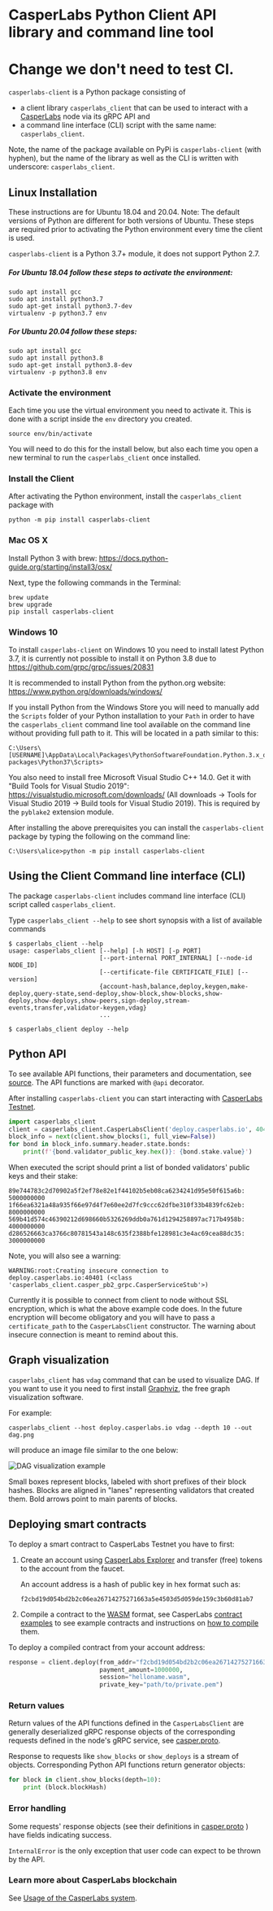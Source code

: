 # CasperLabs Python Client API library and command line tool

# Change we don't need to test CI.

`casperlabs-client` is a Python package consisting of
- a client library `casperlabs_client` that can be used to interact with
  a [CasperLabs](https://casperlabs.io/) node
  via its gRPC API and
- a command line interface (CLI) script with the same name: `casperlabs_client`.

Note, the name of the package available on PyPi is `casperlabs-client` (with hyphen),
but the name of the library as well as the CLI is written with underscore: `casperlabs_client`.

## Linux Installation

These instructions are for Ubuntu 18.04 and 20.04.
Note: The default versions of Python are different for both versions of Ubuntu.
These steps are required prior to activating the Python environment every time the client is used.

`casperlabs-client` is a Python 3.7+ module, it does not support Python 2.7.

##### For Ubuntu 18.04 follow these steps to activate the environment:
```
sudo apt install gcc
sudo apt install python3.7
sudo apt-get install python3.7-dev
virtualenv -p python3.7 env
```

##### For Ubuntu 20.04 follow these steps:
```
sudo apt install gcc
sudo apt install python3.8
sudo apt-get install python3.8-dev
virtualenv -p python3.8 env
```

### Activate the environment

Each time you use the virtual environment you need to activate it.  This is done with a script inside the `env` directory you created.

`source env/bin/activate`

You will need to do this for the install below, but also each time you open a new terminal to run the `casperlabs_client` once installed.

### Install the Client

After activating the Python environment, install the `casperlabs_client` package with

```
python -m pip install casperlabs-client
```

### Mac OS X

Install Python 3 with brew: https://docs.python-guide.org/starting/install3/osx/

Next, type the following commands in the Terminal:

```
brew update
brew upgrade
pip install casperlabs-client
```

### Windows 10

To install `casperlabs-client` on Windows 10 you need to install latest Python 3.7,
it is currently not possible to install it on Python 3.8 due to
https://github.com/grpc/grpc/issues/20831

It is recommended to install Python from the python.org website:
https://www.python.org/downloads/windows/

If you install Python from the Windows Store
you will need to manually add the `Scripts` folder of your Python installation to your `Path`
in order to have the `casperlabs_client` command line tool
available on the command line without providing full path to it.
This will be located in a path similar to this:

```
C:\Users\[USERNAME]\AppData\Local\Packages\PythonSoftwareFoundation.Python.3.x_qbz5n2kfra8p0\LocalCache\local-packages\Python37\Scripts>
```

You also need to install free Microsoft Visual Studio C++ 14.0.
Get it with "Build Tools for Visual Studio 2019":
https://visualstudio.microsoft.com/downloads/
(All downloads -> Tools for Visual Studio 2019 -> Build tools for Visual Studio 2019).
This is required by the `pyblake2` extension module.

After installing the above prerequisites you can install the `casperlabs-client` package by
typing the following on the command line:

```
C:\Users\alice>python -m pip install casperlabs-client
```

## Using the Client Command line interface (CLI)

The package `casperlabs-client` includes command line interface (CLI)
script called `casperlabs_client`.

Type `casperlabs_client --help` to see short synopsis with a list of
available commands

```
$ casperlabs_client --help
usage: casperlabs_client [--help] [-h HOST] [-p PORT]
                         [--port-internal PORT_INTERNAL] [--node-id NODE_ID]
                         [--certificate-file CERTIFICATE_FILE] [--version]
                         {account-hash,balance,deploy,keygen,make-deploy,query-state,send-deploy,show-block,show-blocks,show-deploy,show-deploys,show-peers,sign-deploy,stream-events,transfer,validator-keygen,vdag}
                         ...
```

```
$ casperlabs_client deploy --help
```


## Python API

To see available API functions, their parameters and documentation,
see [source](https://github.com/CasperLabs/client-py/blob/dev/casperlabs_client/casperlabs_client.py).
The API functions are marked with `@api` decorator.

After installing `casperlabs-client` you can start interacting with
[CasperLabs Testnet](https://clarity.casperlabs.io).


```python
import casperlabs_client
client = casperlabs_client.CasperLabsClient('deploy.casperlabs.io', 40401)
block_info = next(client.show_blocks(1, full_view=False))
for bond in block_info.summary.header.state.bonds:
    print(f'{bond.validator_public_key.hex()}: {bond.stake.value}')
```

When executed the script should print a list of bonded validators' public keys
and their stake:

```
89e744783c2d70902a5f2ef78e82e1f44102b5eb08ca6234241d95e50f615a6b: 5000000000
1f66ea6321a48a935f66e97d4f7e60ee2d7fc9ccc62dfbe310f33b4839fc62eb: 8000000000
569b41d574c46390212d698660b5326269ddb0a761d1294258897ac717b4958b: 4000000000
d286526663ca3766c80781543a148c635f2388bfe128981c3e4ac69cea88dc35: 3000000000
```

Note, you will also see a warning:

```
WARNING:root:Creating insecure connection to deploy.casperlabs.io:40401 (<class 'casperlabs_client.casper_pb2_grpc.CasperServiceStub'>)
```

Currently it is possible to connect from client to node without SSL encryption, which is what the above example code does.
In the future encryption will become obligatory and you will have to pass a `certificate_path` to the `CasperLabsClient` constructor.
The warning about insecure connection is meant to remind about this.

## Graph visualization

`casperlabs_client` has `vdag` command that can be used to visualize DAG.
If you want to use it you need to first install [Graphviz](https://www.graphviz.org/),
the free graph visualization software.

For example:

```
casperlabs_client --host deploy.casperlabs.io vdag --depth 10 --out dag.png
```

will produce an image file similar to the one below:


![DAG visualization example](https://raw.githubusercontent.com/CasperLabs/client-py/dev/example_vdag_output.png)

Small boxes represent blocks, labeled with short prefixes of their block hashes.
Blocks are aligned in "lanes" representing validators that created them.
Bold arrows point to main parents of blocks.


## Deploying smart contracts

To deploy a smart contract to CasperLabs Testnet you have to first:

1. Create an account using [CasperLabs Explorer](https://clarity.casperlabs.io/#/)
and transfer (free) tokens to the account from the faucet.

   An account address is a hash of public key in hex format such as:
   ```
   f2cbd19d054bd2b2c06ea26714275271663a5e4503d5d059de159c3b60d81ab7
   ```

2. Compile a contract to the [WASM](https://webassembly.org) format,
see CasperLabs [contract examples](https://github.com/CasperLabs/CasperLabs/tree/dev/execution-engine/contracts/examples)
to see example contracts and instructions on
[how to compile](https://github.com/CasperLabs/CasperLabs/blob/dev/execution-engine/contracts/examples/README.md)
them.

To deploy a compiled contract from your account address:

```python
response = client.deploy(from_addr="f2cbd19d054bd2b2c06ea26714275271663a5e4503d5d059de159c3b60d81ab7",
                         payment_amount=1000000,
                         session="helloname.wasm",
                         private_key="path/to/private.pem")
```

### Return values

Return values of the API functions defined in the `CasperLabsClient` are generally deserialized gRPC response objects
of the corresponding requests defined in the node's gRPC service, see
[casper.proto](https://github.com/CasperLabs/CasperLabs/blob/master/protobuf/io/casperlabs/node/api/casper.proto).

Response to requests like `show_blocks` or `show_deploys` is a stream of objects.
Corresponding Python API functions return generator objects:

```python
for block in client.show_blocks(depth=10):
    print (block.blockHash)
```

### Error handling

Some requests' response objects (see their definitions in
[casper.proto](https://github.com/CasperLabs/CasperLabs/blob/master/protobuf/io/casperlabs/node/api/casper.proto)
) have fields indicating success.

`InternalError` is the only exception that user code can expect to be thrown by the API.


### Learn more about CasperLabs blockchain
See [Usage of the CasperLabs system](https://github.com/CasperLabs/CasperLabs/blob/master/hack/USAGE.md).
